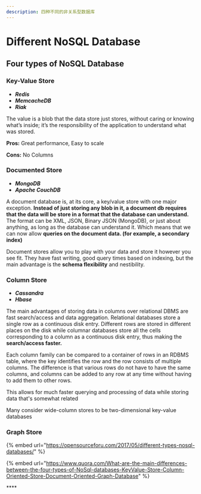 ```yaml
---
description: 四种不同的非关系型数据库
---
```


# Different NoSQL Database

## Four types of NoSQL Database

### Key-Value Store 

* _**Redis**_
* _**MemcacheDB**_
* _**Riak**_

The value is a blob that the data store just stores, without caring or knowing what’s inside; it’s the responsibility of the application to understand what was stored. 

**Pros:** Great performance, Easy to scale 

**Cons:** No Columns

### Documented Store 

* _**MongoDB**_
* _**Apache CouchDB**_

A document database is, at its core, a key/value store with one major exception. **Instead of just storing any blob in it, a document db requires that the data will be store in a format that the database can understand.** The format can be XML, JSON, Binary JSON \(MongoDB\), or just about anything, as long as the database can understand it. Which means that we can now allow **queries on the document data. \(for example, a secondary index\)**

Document stores allow you to play with your data and store it however you see fit. They have fast writing, good query times based on indexing, but the main advantage is the **schema flexibility** and nestibility.



### Column Store

* _**Cassandra**_ 
* _**Hbase**_

The main advantages of storing data in columns over relational DBMS are fast search/access and data aggregation. Relational databases store a single row as a continuous disk entry. Different rows are stored in different places on the disk while columnar databases store all the cells corresponding to a column as a continuous disk entry, thus making the **search/access faster.**

Each column family can be compared to a container of rows in an RDBMS table, where the key identifies the row and the row consists of multiple columns. The difference is that various rows do not have to have the same columns, and columns can be added to any row at any time without having to add them to other rows.

This allows for much faster querying and processing of data while storing data that's somewhat related

Many consider wide-column stores to be two-dimensional key-value databases

### Graph Store





{% embed url="https://opensourceforu.com/2017/05/different-types-nosql-databases/" %}

{% embed url="https://www.quora.com/What-are-the-main-differences-between-the-four-types-of-NoSql-databases-KeyValue-Store-Column-Oriented-Store-Document-Oriented-Graph-Database" %}

\*\*\*\*

